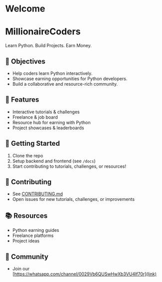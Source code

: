 # Welcome
# MillionaireCoders

Learn Python. Build Projects. Earn Money.

## 🎯 Objectives
- Help coders learn Python interactively.
- Showcase earning opportunities for Python developers.
- Build a collaborative and resource-rich community.

## 🚀 Features
- Interactive tutorials & challenges
- Freelance & job board
- Resource hub for earning with Python
- Project showcases & leaderboards

## 🏁 Getting Started
1. Clone the repo
2. Setup backend and frontend (see `/docs`)
3. Start contributing to tutorials, challenges, or resources!

## 🤝 Contributing
- See [CONTRIBUTING.md](CONTRIBUTING.md)
- Open issues for new tutorials, challenges, or improvements

## 📚 Resources
- Python earning guides
- Freelance platforms
- Project ideas

## 💬 Community
- Join our [https://whatsapp.com/channel/0029Vb6QUSwHwXb3VU4If70r](link)
